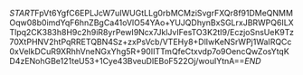 $START$FpVt6YgfC6EPLJcW7uIWUGtLLg0rbMCMziSvgrFXQr8f91DMeQNMMOqw08b0imdYqF6hnZBgCa41oVlO54YAo+YUJQDhynBxSGLrxJBRWPQ6ILXTlpq2CK383h8H9c2h9iR8yrPewI9Ncx7JklJvIFesTO3K2tI9/EczjoSnsUeK9Tz70XtPHNV2htPqRRETQBN4Sz+zxPsVcb/VTEHy8+DlIwKeNSrWPj1WaIRQCc0xVelkDCuR9XRhhVneNGxYhg5R+90IITTmQfeCtxvdp7o9OencQwZosYtqKD4zENohGBe121teU53+1Cye43BveuDIEBoF522Oj/wouIYtnA==$END$